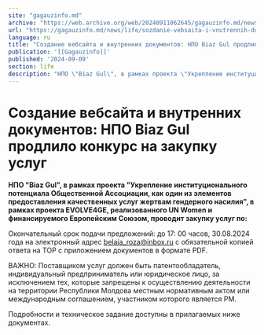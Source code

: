 ```yaml
---
site: "gagauzinfo.md"
archive: "https://web.archive.org/web/20240911062645/gagauzinfo.md/news/life/sozdanie-vebsaita-i-vnutrennih-dokumentov-npo-biaz-gul-prodlilo-konkurs-na-zakupku-uslug"
url: "https://gagauzinfo.md/news/life/sozdanie-vebsaita-i-vnutrennih-dokumentov-npo-biaz-gul-prodlilo-konkurs-na-zakupku-uslug"
language: ru
title: "Создание вебсайта и внутренних документов: НПО Biaz Gul продлило конкурс на закупку услуг"
publication: '[[Gagauzinfo]]'
published: '2024-09-09'
section: life
description: "НПО \"Biaz Gul\", в рамках проекта \"Укрепление институционального потенциала Общественной Ассоциации, как один из элементов предоставления качественных услуг жертвам гендерного насилия\", в рамках проекта EVOLVE4GE, реализованного UN Women и финансируемого Европейским Союзом, проводит закупку услуг по:"
---
```


# Создание вебсайта и внутренних документов: НПО Biaz Gul продлило конкурс на закупку услуг

**НПО "Biaz Gul", в рамках проекта "Укрепление институционального потенциала Общественной Ассоциации, как один из элементов предоставления качественных услуг жертвам гендерного насилия", в рамках проекта EVOLVE4GE, реализованного UN Women и финансируемого Европейским Союзом, проводит закупку услуг по:**

Окончательный срок подачи предложений: до 17: 00 часов, 30.08.2024 года на электронный адрес belaja_roza@inbox.ru с обязательной копией ответа на ТОР с приложением документов в формате PDF.

ВАЖНО: Поставщиком услуг должен быть патентообладатель, индивидуальный предприниматель или юридическое лицо, за исключением тех, которые запрещены к осуществлению деятельности на территории Республики Молдова местным нормативным актом или международным соглашением, участником которого является РМ.

Подробности и техническое задание доступны в прилагаемых ниже документах.
